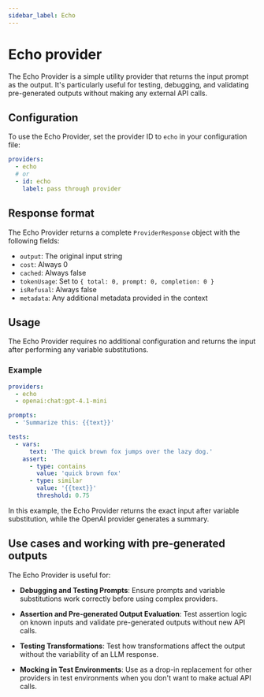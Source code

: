 ```yaml
---
sidebar_label: Echo
---
```


# Echo provider

The Echo Provider is a simple utility provider that returns the input prompt as the output. It's particularly useful for testing, debugging, and validating pre-generated outputs without making any external API calls.

## Configuration

To use the Echo Provider, set the provider ID to `echo` in your configuration file:

```yaml
providers:
  - echo
  # or
  - id: echo
    label: pass through provider
```

## Response format

The Echo Provider returns a complete `ProviderResponse` object with the following fields:

- `output`: The original input string
- `cost`: Always 0
- `cached`: Always false
- `tokenUsage`: Set to `{ total: 0, prompt: 0, completion: 0 }`
- `isRefusal`: Always false
- `metadata`: Any additional metadata provided in the context

## Usage

The Echo Provider requires no additional configuration and returns the input after performing any variable substitutions.

### Example

```yaml
providers:
  - echo
  - openai:chat:gpt-4.1-mini

prompts:
  - 'Summarize this: {{text}}'

tests:
  - vars:
      text: 'The quick brown fox jumps over the lazy dog.'
    assert:
      - type: contains
        value: 'quick brown fox'
      - type: similar
        value: '{{text}}'
        threshold: 0.75
```

In this example, the Echo Provider returns the exact input after variable substitution, while the OpenAI provider generates a summary.

## Use cases and working with pre-generated outputs

The Echo Provider is useful for:

- **Debugging and Testing Prompts**: Ensure prompts and variable substitutions work correctly before using complex providers.

- **Assertion and Pre-generated Output Evaluation**: Test assertion logic on known inputs and validate pre-generated outputs without new API calls.

- **Testing Transformations**: Test how transformations affect the output without the variability of an LLM response.

- **Mocking in Test Environments**: Use as a drop-in replacement for other providers in test environments when you don't want to make actual API calls.

